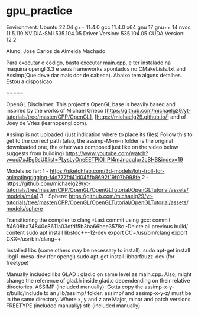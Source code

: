 # gpu_practice

Environment:
Ubuntu 22.04
g++ 11.4.0
gcc 11.4.0 x64
gnu 17
gnu++ 14
nvcc 11.5.119
NVIDIA-SMI 535.104.05             Driver Version: 535.104.05   CUDA Version: 12.2

Aluno: Jose Carlos de Almeida Machado


Para executar o codigo, basta executar main.cpp, e ter instalado na maquina opengl 3.3 e seus frameworks apontados no CMakeLists.txt and Assimp(Que deve dar mais dor de cabeca).
Abaixo tem alguns detalhes. Estou a disposicao.




===== 

OpenGL
Disclaimer:
This project's OpenGL base is heavily based and inspired by the works of Michael Grieco [https://github.com/michaelg29/yt-tutorials/tree/master/CPP/OpenGL], [https://michaelg29.github.io/] and of Joey de Vries (learnopengl.com).

Assimp is not uploaded (just indication where to place its files)
Follow this to get to the correct path (also, the assimp-M-m-n folder is the original downloaded one, the other was composed just like on the video below suggests from building) 
https://www.youtube.com/watch?v=oci7xJEg6sU&list=PLysLvOneEETPlOI_PI4mJnocqIpr2cSHS&index=19

Models so far:
1 - https://sketchfab.com/3d-models/lotr-troll-for-animatingrigging-f4d777fd41d045fb8692f19f07b998fe
2 - https://github.com/michaelg29/yt-tutorials/tree/master/CPP/OpenGL/OpenGLTutorial/OpenGLTutorial/assets/models/m4a1
3 - Sphere: https://github.com/michaelg29/yt-tutorials/tree/master/CPP/OpenGL/OpenGLTutorial/OpenGLTutorial/assets/models/sphere


Transitioning the compiler to clang 
-Last commit using gcc: commit ff4608ba74840e8611a03dfdf5b3ba66bee3578c
-Delete all previous build/ content
sudo apt install libstdc++-12-dev
export CC=/usr/bin/clang
export CXX=/usr/bin/clang++

Installed libs (some others may be necessary to install):
sudo apt-get install libgl1-mesa-dev (for opengl)
sudo apt-get install libharfbuzz-dev (for freetype)

Manually included libs
GLAD : glad.c on same level as main.cpp. Also, might change the reference of glad.h inside glad.c dependending on their relative directories.
ASSIMP (included manually): Gotta copy the assimp-x-y-z/build/include to an /lib/assimp/ folder. assimp/ and assimp-x-y-z/ must be in the same directory.
    Where x, y and z are Major, minor and patch versions.
FREETYPE (included manually)
stb (included manually)

